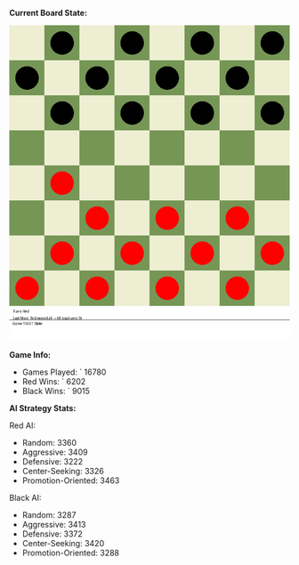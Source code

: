 
**Current Board State:**  
<!-- START_GIF -->
![Checkers Game](./checkers_game.gif)
<!-- END_GIF -->

**Game Info:**  
- Games Played: `<!-- GAMES_PLAYED --> 16780
- Red Wins: `<!-- RED_WINS --> 6202
- Black Wins: `<!-- BLACK_WINS --> 9015

<!-- AI_STATS -->
**AI Strategy Stats:**

Red AI:
- Random: 3360
- Aggressive: 3409
- Defensive: 3222
- Center-Seeking: 3326
- Promotion-Oriented: 3463

Black AI:
- Random: 3287
- Aggressive: 3413
- Defensive: 3372
- Center-Seeking: 3420
- Promotion-Oriented: 3288
